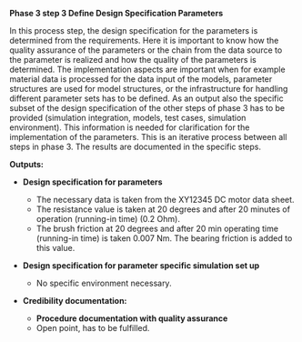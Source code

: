 **Phase 3 step 3 Define Design Specification Parameters**

In this process step, the design specification for the parameters is determined from the requirements. Here it is important to know how the quality assurance of the parameters or the chain from the data source to the parameter is realized and how the quality of the parameters is determined. The implementation aspects are important when for example material data is processed for the data input of the models, parameter structures are used for model structures, or the infrastructure for handling different parameter sets has to be defined.
As an output also the specific subset of the design specification of the other steps of phase 3 has to be provided (simulation integration, models, test cases, simulation environment). This information is needed for clarification for the implementation of the parameters. This is an iterative process between all steps in phase 3. The results are documented in the specific steps.

**Outputs:**
- **Design specification for parameters**
  - The necessary data is taken from the XY12345 DC motor data sheet.
  - The resistance value is taken at 20 degrees and after 20 minutes of operation (running-in time) (0.2 Ohm).
  - The brush friction at 20 degrees and after 20 min operating time (running-in time) is taken 0.007 Nm. The bearing friction is added to this value.
- **Design specification for parameter specific simulation set up**
  - No specific environment necessary.


- **Credibility documentation:**
  - **Procedure documentation with quality assurance**
  - Open point, has to be fulfilled.